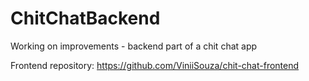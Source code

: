 # ChitChatBackend
Working on improvements - backend part of a chit chat app

Frontend repository: https://github.com/ViniiSouza/chit-chat-frontend
